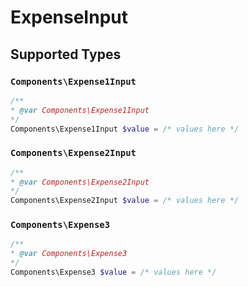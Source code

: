 # ExpenseInput


## Supported Types

### `Components\Expense1Input`

```php
/**
* @var Components\Expense1Input
*/
Components\Expense1Input $value = /* values here */
```

### `Components\Expense2Input`

```php
/**
* @var Components\Expense2Input
*/
Components\Expense2Input $value = /* values here */
```

### `Components\Expense3`

```php
/**
* @var Components\Expense3
*/
Components\Expense3 $value = /* values here */
```

